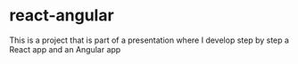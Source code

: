 # react-angular
This is a project that is part of a presentation where I develop step by step a React app and an Angular app
